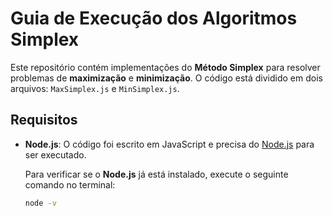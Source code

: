 # Guia de Execução dos Algoritmos Simplex

Este repositório contém implementações do **Método Simplex** para resolver problemas de **maximização** e **minimização**. O código está dividido em dois arquivos: `MaxSimplex.js` e `MinSimplex.js`.

## Requisitos

- **Node.js**: O código foi escrito em JavaScript e precisa do [Node.js](https://nodejs.org/) para ser executado.

  Para verificar se o **Node.js** já está instalado, execute o seguinte comando no terminal:

  ```bash
  node -v
